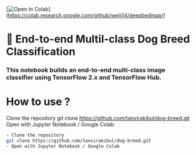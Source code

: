 [![Open In Colab](https://colab.research.google.com/assets/colab-badge.svg)](https://colab.research.google.com/github/weiji14/deepbedmap/]

# 🐶 End-to-end Multil-class Dog Breed Classification
### This notebook builds an end-to-end multi-class image classifier using TensorFlow 2.x and TensorFlow Hub.
# How to use ?
Clone the repository
git clone https://github.com/tanvirakibul/dog-breed.git
Open with Jupyter Notebook / Google Colab

```sh
- Clone the repository
git clone https://github.com/tanvirakibul/dog-breed.git
- Open with Jupyter Notebook / Google Colab

```
